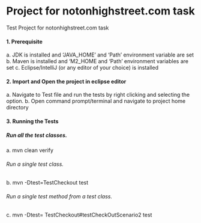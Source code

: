 # Project for notonhighstreet.com task
Test Project for notonhighstreet.com task

#### 1. Prerequisite
a. JDK is installed and ‘JAVA_HOME’ and ‘Path’ environment variable are set
b. Maven is installed and ‘M2_HOME and ‘Path’ environment variables are set
c. Eclipse/IntelliJ (or any editor of your choice) is installed

#### 2. Import and Open the project in eclipse editor
a. Navigate to Test file and run the tests by right clicking and selecting the option.
b. Open command prompt/terminal and navigate to project home directory

#### 3. Running the Tests 

##### Run all the test classes.
a. mvn clean verify 

###### Run a single test class. 
b. mvn -Dtest=TestCheckout test

###### Run a single test method from a test class.
c. mvn -Dtest= TestCheckout#testCheckOutScenario2 test

